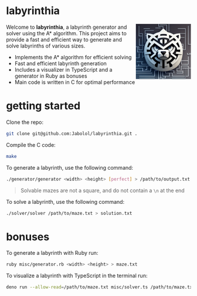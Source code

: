 # labyrinthia

<img align="right" src="./assets/logo.png" width="150px" alt="Labyrinthia Logo" />

Welcome to **labyrinthia**, a labyrinth generator and solver using the A*
algorithm. This project aims to provide a fast and efficient way to generate and
solve labyrinths of various sizes.

- Implements the A* algorithm for efficient solving
- Fast and efficient labyrinth generation
- Includes a visualizer in TypeScript and a generator in Ruby as bonuses
- Main code is written in C for optimal performance

# getting started

Clone the repo:

```sh
git clone git@github.com:Jabolol/labyrinthia.git .
```

Compile the C code:

```sh
make
```

To generate a labyrinth, use the following command:

```sh
./generator/generator <width> <height> [perfect] > /path/to/output.txt
```

> Solvable mazes are not a square, and do not contain a `\n` at the end

To solve a labyrinth, use the following command:

```sh
./solver/solver /path/to/maze.txt > solution.txt
```

# bonuses

To generate a labyrinth with Ruby run:

```sh
ruby misc/generator.rb <width> <height> > maze.txt
```

To visualize a labyrinth with TypeScript in the terminal run:

```sh
deno run --allow-read=/path/to/maze.txt misc/solver.ts /path/to/maze.txt
```

